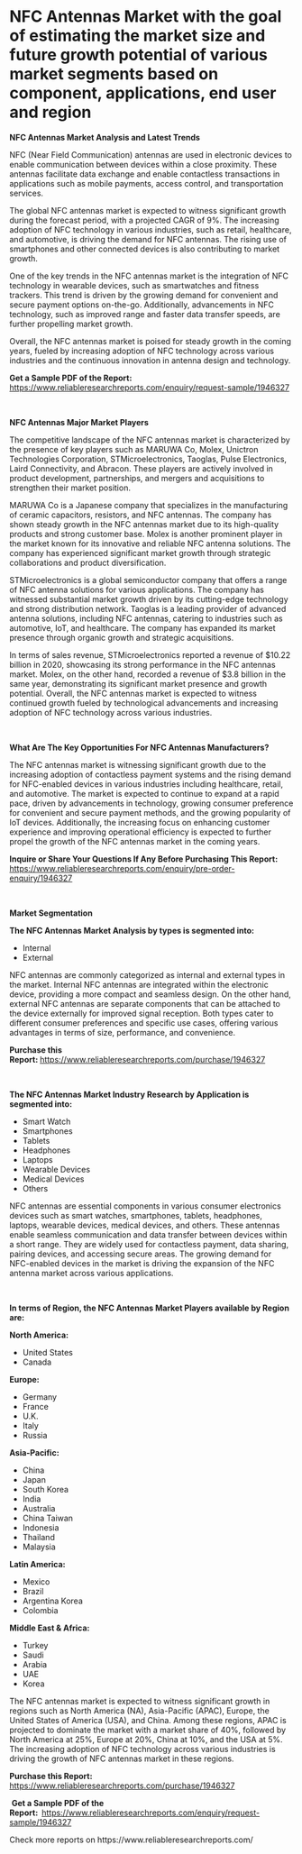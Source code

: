 <p><h1>NFC Antennas Market with the goal of estimating the market size and future growth potential of various market segments based on component, applications, end user and region</h1></p><p><strong>NFC Antennas Market Analysis and Latest Trends</strong></p>
<p><p>NFC (Near Field Communication) antennas are used in electronic devices to enable communication between devices within a close proximity. These antennas facilitate data exchange and enable contactless transactions in applications such as mobile payments, access control, and transportation services.</p><p>The global NFC antennas market is expected to witness significant growth during the forecast period, with a projected CAGR of 9%. The increasing adoption of NFC technology in various industries, such as retail, healthcare, and automotive, is driving the demand for NFC antennas. The rising use of smartphones and other connected devices is also contributing to market growth.</p><p>One of the key trends in the NFC antennas market is the integration of NFC technology in wearable devices, such as smartwatches and fitness trackers. This trend is driven by the growing demand for convenient and secure payment options on-the-go. Additionally, advancements in NFC technology, such as improved range and faster data transfer speeds, are further propelling market growth.</p><p>Overall, the NFC antennas market is poised for steady growth in the coming years, fueled by increasing adoption of NFC technology across various industries and the continuous innovation in antenna design and technology.</p></p>
<p><strong>Get a Sample PDF of the Report:&nbsp;</strong> <a href="https://www.reliableresearchreports.com/enquiry/request-sample/1946327">https://www.reliableresearchreports.com/enquiry/request-sample/1946327</a></p>
<p>&nbsp;</p>
<p><strong>NFC Antennas Major Market Players</strong></p>
<p><p>The competitive landscape of the NFC antennas market is characterized by the presence of key players such as MARUWA Co, Molex, Unictron Technologies Corporation, STMicroelectronics, Taoglas, Pulse Electronics, Laird Connectivity, and Abracon. These players are actively involved in product development, partnerships, and mergers and acquisitions to strengthen their market position.</p><p>MARUWA Co is a Japanese company that specializes in the manufacturing of ceramic capacitors, resistors, and NFC antennas. The company has shown steady growth in the NFC antennas market due to its high-quality products and strong customer base. Molex is another prominent player in the market known for its innovative and reliable NFC antenna solutions. The company has experienced significant market growth through strategic collaborations and product diversification.</p><p>STMicroelectronics is a global semiconductor company that offers a range of NFC antenna solutions for various applications. The company has witnessed substantial market growth driven by its cutting-edge technology and strong distribution network. Taoglas is a leading provider of advanced antenna solutions, including NFC antennas, catering to industries such as automotive, IoT, and healthcare. The company has expanded its market presence through organic growth and strategic acquisitions.</p><p>In terms of sales revenue, STMicroelectronics reported a revenue of $10.22 billion in 2020, showcasing its strong performance in the NFC antennas market. Molex, on the other hand, recorded a revenue of $3.8 billion in the same year, demonstrating its significant market presence and growth potential. Overall, the NFC antennas market is expected to witness continued growth fueled by technological advancements and increasing adoption of NFC technology across various industries.</p></p>
<p>&nbsp;</p>
<p><strong>What Are The Key Opportunities For NFC Antennas Manufacturers?</strong></p>
<p><p>The NFC antennas market is witnessing significant growth due to the increasing adoption of contactless payment systems and the rising demand for NFC-enabled devices in various industries including healthcare, retail, and automotive. The market is expected to continue to expand at a rapid pace, driven by advancements in technology, growing consumer preference for convenient and secure payment methods, and the growing popularity of IoT devices. Additionally, the increasing focus on enhancing customer experience and improving operational efficiency is expected to further propel the growth of the NFC antennas market in the coming years.</p></p>
<p><strong>Inquire or Share Your Questions If Any Before Purchasing This Report:</strong> <a href="https://www.reliableresearchreports.com/enquiry/pre-order-enquiry/1946327">https://www.reliableresearchreports.com/enquiry/pre-order-enquiry/1946327</a></p>
<p>&nbsp;</p>
<p><strong>Market Segmentation</strong></p>
<p><strong>The NFC Antennas Market Analysis by types is segmented into:</strong></p>
<p><ul><li>Internal</li><li>External</li></ul></p>
<p><p>NFC antennas are commonly categorized as internal and external types in the market. Internal NFC antennas are integrated within the electronic device, providing a more compact and seamless design. On the other hand, external NFC antennas are separate components that can be attached to the device externally for improved signal reception. Both types cater to different consumer preferences and specific use cases, offering various advantages in terms of size, performance, and convenience.</p></p>
<p><strong>Purchase this Report:&nbsp;</strong><a href="https://www.reliableresearchreports.com/purchase/1946327">https://www.reliableresearchreports.com/purchase/1946327</a></p>
<p>&nbsp;</p>
<p><strong>The NFC Antennas Market Industry Research by Application is segmented into:</strong></p>
<p><ul><li>Smart Watch</li><li>Smartphones</li><li>Tablets</li><li>Headphones</li><li>Laptops</li><li>Wearable Devices</li><li>Medical Devices</li><li>Others</li></ul></p>
<p><p>NFC antennas are essential components in various consumer electronics devices such as smart watches, smartphones, tablets, headphones, laptops, wearable devices, medical devices, and others. These antennas enable seamless communication and data transfer between devices within a short range. They are widely used for contactless payment, data sharing, pairing devices, and accessing secure areas. The growing demand for NFC-enabled devices in the market is driving the expansion of the NFC antenna market across various applications.</p></p>
<p>&nbsp;</p>
<p><strong>In terms of Region, the NFC Antennas Market Players available by Region are:</strong></p>
<p>
    <p> <strong> North America: </strong>
        <ul>
            <li>United States</li>
            <li>Canada</li>
        </ul>
        </p> 
    <p> <strong> Europe: </strong>
        <ul>
            <li>Germany</li>
            <li>France</li>
            <li>U.K.</li>
            <li>Italy</li>
            <li>Russia</li>
        </ul>
        </p> 
    <p> <strong> Asia-Pacific: </strong>
        <ul>
            <li>China</li>
            <li>Japan</li>
            <li>South Korea</li>
            <li>India</li>
            <li>Australia</li>
            <li>China Taiwan</li>
            <li>Indonesia</li>
            <li>Thailand</li>
            <li>Malaysia</li>
        </ul>
        </p> 
    <p> <strong> Latin America: </strong>
        <ul>
            <li>Mexico</li>
            <li>Brazil</li>
            <li>Argentina Korea</li>
            <li>Colombia</li>
        </ul>
        </p> 
    <p> <strong> Middle East & Africa: </strong>
        <ul>
            <li>Turkey</li>
            <li>Saudi</li>
            <li>Arabia</li>
            <li>UAE</li>
            <li>Korea</li>
        </ul>
    </p>
    </p>
<p><p>The NFC antennas market is expected to witness significant growth in regions such as North America (NA), Asia-Pacific (APAC), Europe, the United States of America (USA), and China. Among these regions, APAC is projected to dominate the market with a market share of 40%, followed by North America at 25%, Europe at 20%, China at 10%, and the USA at 5%. The increasing adoption of NFC technology across various industries is driving the growth of NFC antennas market in these regions.</p></p>
<p><strong>Purchase this Report: </strong><a href="https://www.reliableresearchreports.com/purchase/1946327">https://www.reliableresearchreports.com/purchase/1946327</a></p>
<p>&nbsp;<strong>Get a Sample PDF of the Report:&nbsp;&nbsp;</strong><a href="https://www.reliableresearchreports.com/enquiry/request-sample/1946327">https://www.reliableresearchreports.com/enquiry/request-sample/1946327</a></p>
<p><strong></strong></p>
<p>Check more reports on https://www.reliableresearchreports.com/</p>